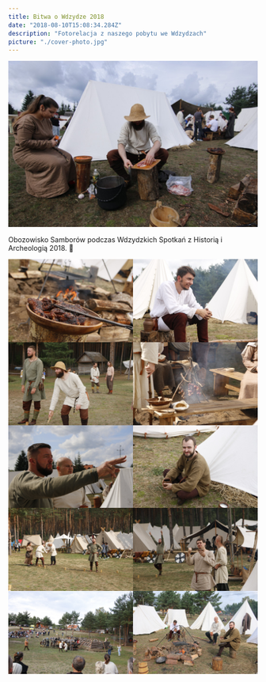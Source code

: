 ```yaml
---
title: Bitwa o Wdzydze 2018 
date: "2018-08-10T15:08:34.284Z"
description: "Fotorelacja z naszego pobytu we Wdzydzach"
picture: "./cover-photo.jpg"
---
```


![Relacja](./cover-photo.jpg)

Obozowisko Samborów podczas Wdzydzkich Spotkań z Historią i Archeologią 2018.
🙂
<div style="display: flex; flex-flow: row wrap;">
    <img src="./images/_MG_2624.JPG" style="width: 50%;">
    <img src="./images/_MG_2628.JPG" style="width: 50%;">
    <img src="./images/_MG_2668.JPG" style="width: 50%;">
    <img src="./images/_MG_2702.JPG" style="width: 50%;">
    <img src="./images/_MG_2726.JPG" style="width: 50%;">
    <img src="./images/_MG_2740.JPG" style="width: 50%;">
    <img src="./images/_MG_2756.JPG" style="width: 50%;">
    <img src="./images/_MG_2819.JPG" style="width: 50%;">
    <img src="./images/_MG_2835.JPG" style="width: 50%;">
    <img src="./images/IMG_2584.JPG" style="width: 50%;">
</div>